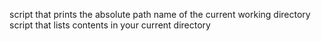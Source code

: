 script that prints the absolute path name of the current working directory
script that lists contents in your current directory
